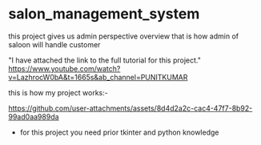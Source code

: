 # salon_management_system
this project gives us admin perspective overview that is how admin of saloon will handle customer


"I have attached the link to the full tutorial for this project."
https://www.youtube.com/watch?v=LazhrocW0bA&t=1665s&ab_channel=PUNITKUMAR


this is how my project works:-


https://github.com/user-attachments/assets/8d4d2a2c-cac4-47f7-8b92-99ad0aa989da


- for this project you need prior tkinter and python knowledge 
